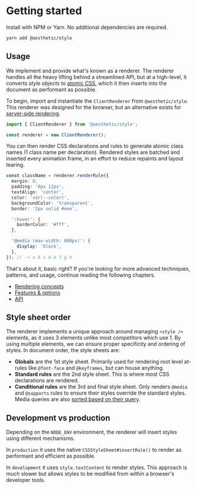 # Getting started

Install with NPM or Yarn. No additional dependencies are required.

```bash
yarn add @aesthetic/style
```

## Usage

We implement and provide what's known as a renderer. The renderer handles all the heavy lifting
behind a streamlined API, but at a high-level, it converts _style objects_ to
[atomic CSS](https://css-tricks.com/lets-define-exactly-atomic-css/), which it then inserts into the
document as performant as possible.

To begin, import and instantiate the `ClientRenderer` from `@aesthetic/style`. This renderer was
designed for the browser, but an alternative exists for [server-side rendering](./ssr.md).

```ts
import { ClientRenderer } from '@aesthetic/style';

const renderer = new ClientRenderer();
```

You can then render CSS declarations and rules to generate atomic class names (1 class name per
declaration). Rendered styles are batched and inserted every animation frame, in an effort to reduce
repaints and layout tearing.

```ts
const className = renderer.renderRule({
  margin: 0,
  padding: '6px 12px',
  textAlign: 'center',
  color: 'var(--color)',
  backgroundColor: 'transparent',
  border: '2px solid #eee',

  ':hover': {
    borderColor: '#fff',
  },

  '@media (max-width: 600px)': {
    display: 'block',
  },
}); // -> a b c d e f g h
```

That's about it, basic right? If you're looking for more advanced techniques, patterns, and usage,
continue reading the following chapters.

- [Rendering concepts](./concepts.md)
- [Features & options](./options.md)
- [API](./api.md)

## Style sheet order

The renderer implements a unique approach around managing `<style />` elements, as it uses 3
elements unlike most competitors which use 1. By using multiple elements, we can ensure proper
specificity and ordering of styles. In document order, the style sheets are:

- **Globals** are the 1st style sheet. Primarily used for rendering root level at-rules like
  `@font-face` and `@keyframes`, but can house anything.
- **Standard rules** are the 2nd style sheet. This is where most CSS declarations are rendered.
- **Conditional rules** are the 3rd and final style sheet. Only renders `@media` and `@supports`
  rules to ensure their styles override the standard styles. Media queries are also
  [sorted based on their query](https://www.npmjs.com/package/sort-css-media-queries).

## Development vs production

Depending on the `NODE_ENV` environment, the renderer will insert styles using different mechanisms.

In `production` it uses the native `CSSStyleSheet#insertRule()` to render as performant and
efficient as possible.

In `development` it uses `style.textContent` to render styles. This approach is much slower but
allows styles to be modified from within a browser's developer tools.
